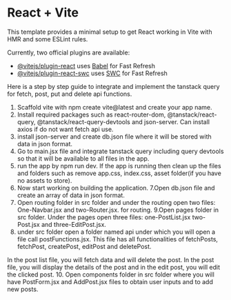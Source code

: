 # React + Vite

This template provides a minimal setup to get React working in Vite with HMR and some ESLint rules.

Currently, two official plugins are available:

- [@vitejs/plugin-react](https://github.com/vitejs/vite-plugin-react/blob/main/packages/plugin-react/README.md) uses [Babel](https://babeljs.io/) for Fast Refresh
- [@vitejs/plugin-react-swc](https://github.com/vitejs/vite-plugin-react-swc) uses [SWC](https://swc.rs/) for Fast Refresh

Here is a step by step guide to integrate and implement the tanstack query for fetch, post, put and delete api functions.

1. Scaffold vite with npm create vite@latest and create your app name.
2. Install required packages such as react-router-dom, @tanstack/react-query, @tanstack/react-query-devtools and json-server. Can install axios if do not want fetch api use.
3. install json-server and create db.json file where it will be stored with data in json format.
4. Go to main.jsx file and integrate tanstack query including query devtools so that it will be available to all files in the app.
5. run the app by npm run dev. If the app is running then clean up the files and folders such as remove app.css, index.css, asset folder(if you have no assets to store).
6. Now start working on building the application.
   7.Open db.json file and create an array of data in json format.
7. Open routing folder in src folder and under the routing open two files: One-Navbar.jsx and two-Router.jsx. for routing.
   9.Open pages folder in src folder. Under the pages open three files: one-PostList.jsx two-Post.jsx and three-EditPost.jsx.
8. under src folder open a folder named api under which you will open a file call postFunctions.jsx. This file has all functionalities of fetchPosts, fetchPost, createPost, editPost and deletePost.

In the post list file, you will fetch data and will delete the post. In the post file, you will display the details of the post and in the edit post, you will edit the clicked post. 10. Open components folder in src folder where you will have PostForm.jsx and AddPost.jsx files to obtain user inputs and to add new posts.

